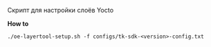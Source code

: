 Скрипт для настройки слоёв Yocto

**How to**

```
./oe-layertool-setup.sh -f configs/tk-sdk-<version>-config.txt
```
